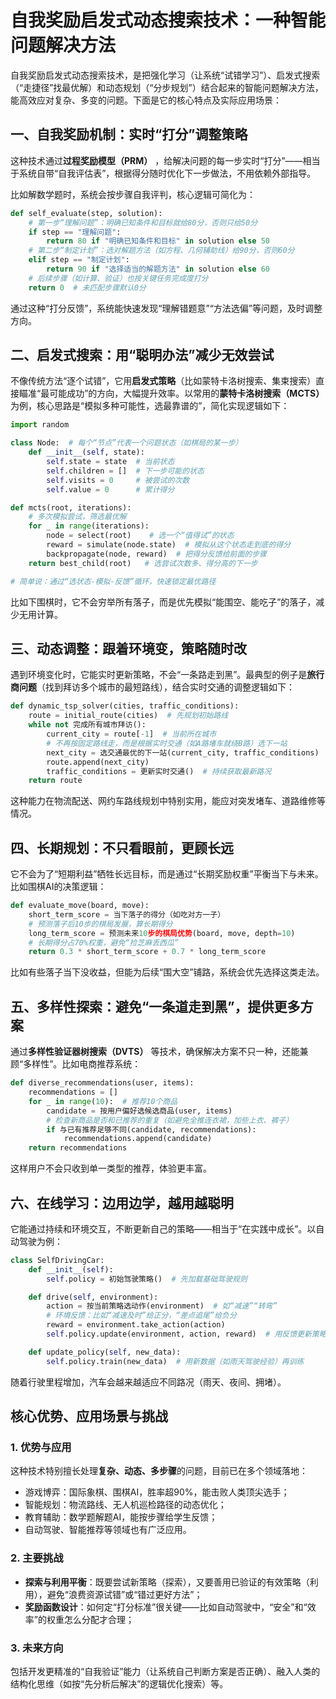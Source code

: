 # 自我奖励启发式动态搜索技术：一种智能问题解决方法
自我奖励启发式动态搜索技术，是把强化学习（让系统“试错学习”）、启发式搜索（“走捷径”找最优解）和动态规划（“分步规划”）结合起来的智能问题解决方法，能高效应对复杂、多变的问题。下面是它的核心特点及实际应用场景：


## 一、自我奖励机制：实时“打分”调整策略
这种技术通过**过程奖励模型（PRM）** ，给解决问题的每一步实时“打分”——相当于系统自带“自我评估表”，根据得分随时优化下一步做法，不用依赖外部指导。

比如解数学题时，系统会按步骤自我评判，核心逻辑可简化为：
```python
def self_evaluate(step, solution):
    # 第一步“理解问题”：明确已知条件和目标就给80分，否则只给50分
    if step == "理解问题":
        return 80 if "明确已知条件和目标" in solution else 50
    # 第二步“制定计划”：选对解题方法（如方程、几何辅助线）给90分，否则60分
    elif step == "制定计划":
        return 90 if "选择适当的解题方法" in solution else 60
    # 后续步骤（如计算、验证）也按关键任务完成度打分
    return 0  # 未匹配步骤默认0分
```
通过这种“打分反馈”，系统能快速发现“理解错题意”“方法选偏”等问题，及时调整方向。


## 二、启发式搜索：用“聪明办法”减少无效尝试
不像传统方法“逐个试错”，它用**启发式策略**（比如蒙特卡洛树搜索、集束搜索）直接瞄准“最可能成功”的方向，大幅提升效率。以常用的**蒙特卡洛树搜索（MCTS）** 为例，核心思路是“模拟多种可能性，选最靠谱的”，简化实现逻辑如下：
```python
import random

class Node:  # 每个“节点”代表一个问题状态（如棋局的某一步）
    def __init__(self, state):
        self.state = state  # 当前状态
        self.children = []  # 下一步可能的状态
        self.visits = 0     # 被尝试的次数
        self.value = 0      # 累计得分

def mcts(root, iterations):
    # 多次模拟尝试，筛选最优解
    for _ in range(iterations):
        node = select(root)    # 选一个“值得试”的状态
        reward = simulate(node.state)  # 模拟从这个状态走到底的得分
        backpropagate(node, reward)  # 把得分反馈给前面的步骤
    return best_child(root)   # 选尝试次数多、得分高的下一步

# 简单说：通过“选状态-模拟-反馈”循环，快速锁定最优路径
```
比如下围棋时，它不会穷举所有落子，而是优先模拟“能围空、能吃子”的落子，减少无用计算。


## 三、动态调整：跟着环境变，策略随时改
遇到环境变化时，它能实时更新策略，不会“一条路走到黑”。最典型的例子是**旅行商问题**（找到拜访多个城市的最短路线），结合实时交通的调整逻辑如下：
```python
def dynamic_tsp_solver(cities, traffic_conditions):
    route = initial_route(cities)  # 先规划初始路线
    while not 完成所有城市拜访():
        current_city = route[-1]  # 当前所在城市
        # 不再按固定路线走，而是根据实时交通（如A路堵车就绕B路）选下一站
        next_city = 选交通最优的下一站(current_city, traffic_conditions)
        route.append(next_city)
        traffic_conditions = 更新实时交通()  # 持续获取最新路况
    return route
```
这种能力在物流配送、网约车路线规划中特别实用，能应对突发堵车、道路维修等情况。


## 四、长期规划：不只看眼前，更顾长远
它不会为了“短期利益”牺牲长远目标，而是通过“长期奖励权重”平衡当下与未来。比如围棋AI的决策逻辑：
```python
def evaluate_move(board, move):
    short_term_score = 当下落子的得分（如吃对方一子）
    # 预测落子后10步的棋局发展，算长期得分
    long_term_score = 预测未来10步的棋局优势(board, move, depth=10)
    # 长期得分占70%权重，避免“捡芝麻丢西瓜”
    return 0.3 * short_term_score + 0.7 * long_term_score
```
比如有些落子当下没收益，但能为后续“围大空”铺路，系统会优先选择这类走法。


## 五、多样性探索：避免“一条道走到黑”，提供更多方案
通过**多样性验证器树搜索（DVTS）** 等技术，确保解决方案不只一种，还能兼顾“多样性”。比如电商推荐系统：
```python
def diverse_recommendations(user, items):
    recommendations = []
    for _ in range(10):  # 推荐10个商品
        candidate = 按用户偏好选候选商品(user, items)
        # 检查新商品是否和已推荐的重复（如避免全推连衣裙，加些上衣、裤子）
        if 与已有推荐足够不同(candidate, recommendations):
            recommendations.append(candidate)
    return recommendations
```
这样用户不会只收到单一类型的推荐，体验更丰富。


## 六、在线学习：边用边学，越用越聪明
它能通过持续和环境交互，不断更新自己的策略——相当于“在实践中成长”。以自动驾驶为例：
```python
class SelfDrivingCar:
    def __init__(self):
        self.policy = 初始驾驶策略()  # 先加载基础驾驶规则

    def drive(self, environment):
        action = 按当前策略选动作(environment)  # 如“减速”“转弯”
        # 环境反馈：比如“减速及时”给正分，“差点追尾”给负分
        reward = environment.take_action(action)
        self.policy.update(environment, action, reward)  # 用反馈更新策略

    def update_policy(self, new_data):
        self.policy.train(new_data)  # 用新数据（如雨天驾驶经验）再训练
```
随着行驶里程增加，汽车会越来越适应不同路况（雨天、夜间、拥堵）。


## 核心优势、应用场景与挑战
### 1. 优势与应用
这种技术特别擅长处理**复杂、动态、多步骤**的问题，目前已在多个领域落地：
- 游戏博弈：国际象棋、围棋AI，胜率超90%，能击败人类顶尖选手；
- 智能规划：物流路线、无人机巡检路径的动态优化；
- 教育辅助：数学题解题AI，能按步骤给学生反馈；
- 自动驾驶、智能推荐等领域也有广泛应用。

### 2. 主要挑战
- **探索与利用平衡**：既要尝试新策略（探索），又要善用已验证的有效策略（利用），避免“浪费资源试错”或“错过更好方法”；
- **奖励函数设计**：如何定“打分标准”很关键——比如自动驾驶中，“安全”和“效率”的权重怎么分配才合理；

### 3. 未来方向
包括开发更精准的“自我验证”能力（让系统自己判断方案是否正确）、融入人类的结构化思维（如按“先分析后解决”的逻辑优化搜索）等。